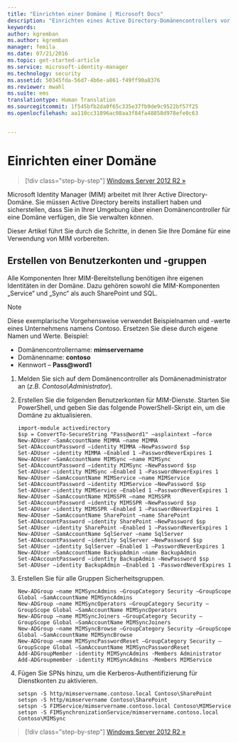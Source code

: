 ```yaml
---
title: "Einrichten einer Domäne | Microsoft Docs"
description: "Einrichten eines Active Directory-Domänencontrollers vor der Installation von MIM 2016"
keywords: 
author: kgremban
ms.author: kgremban
manager: femila
ms.date: 07/21/2016
ms.topic: get-started-article
ms.service: microsoft-identity-manager
ms.technology: security
ms.assetid: 50345fda-56d7-4b6e-a861-f49ff90a8376
ms.reviewer: mwahl
ms.suite: ems
translationtype: Human Translation
ms.sourcegitcommit: 1f545bfb2da0f65c335e37fb9de9c9522bf57f25
ms.openlocfilehash: aa110cc31896ac08aa3f84fa48858d978efe0c63


---
```


# <a name="set-up-a-domain"></a>Einrichten einer Domäne

>[!div class="step-by-step"]
[Windows Server 2012 R2 »](prepare-server-ws2012r2.md)

Microsoft Identity Manager (MIM) arbeitet mit Ihrer Active Directory-Domäne. Sie müssen Active Directory bereits installiert haben und sicherstellen, dass Sie in Ihrer Umgebung über einen Domänencontroller für eine Domäne verfügen, die Sie verwalten können.

Dieser Artikel führt Sie durch die Schritte, in denen Sie Ihre Domäne für eine Verwendung von MIM vorbereiten.

## <a name="create-user-accounts-and-groups"></a>Erstellen von Benutzerkonten und -gruppen

Alle Komponenten Ihrer MIM-Bereitstellung benötigen ihre eigenen Identitäten in der Domäne. Dazu gehören sowohl die MIM-Komponenten „Service“ und „Sync“ als auch SharePoint und SQL.

> [!NOTE]
> Diese exemplarische Vorgehensweise verwendet Beispielnamen und -werte eines Unternehmens namens Contoso. Ersetzen Sie diese durch eigene Namen und Werte. Beispiel:
> - Domänencontrollername: **mimservername**
> - Domänenname: **contoso**
> - Kennwort – **Pass@word1**

1. Melden Sie sich auf dem Domänencontroller als Domänenadministrator an (*z.B. Contoso\Administrator*).

2. Erstellen Sie die folgenden Benutzerkonten für MIM-Dienste. Starten Sie PowerShell, und geben Sie das folgende PowerShell-Skript ein, um die Domäne zu aktualisieren.

    ```
    import-module activedirectory
    $sp = ConvertTo-SecureString "Pass@word1" –asplaintext –force
    New-ADUser –SamAccountName MIMMA –name MIMMA
    Set-ADAccountPassword –identity MIMMA –NewPassword $sp
    Set-ADUser –identity MIMMA –Enabled 1 –PasswordNeverExpires 1
    New-ADUser –SamAccountName MIMSync –name MIMSync
    Set-ADAccountPassword –identity MIMSync –NewPassword $sp
    Set-ADUser –identity MIMSync –Enabled 1 –PasswordNeverExpires 1
    New-ADUser –SamAccountName MIMService –name MIMService
    Set-ADAccountPassword –identity MIMService –NewPassword $sp
    Set-ADUser –identity MIMService –Enabled 1 –PasswordNeverExpires 1
    New-ADUser –SamAccountName MIMSSPR –name MIMSSPR
    Set-ADAccountPassword –identity MIMSSPR –NewPassword $sp
    Set-ADUser –identity MIMSSPR –Enabled 1 –PasswordNeverExpires 1
    New-ADUser –SamAccountName SharePoint –name SharePoint
    Set-ADAccountPassword –identity SharePoint –NewPassword $sp
    Set-ADUser –identity SharePoint –Enabled 1 –PasswordNeverExpires 1
    New-ADUser –SamAccountName SqlServer –name SqlServer
    Set-ADAccountPassword –identity SqlServer –NewPassword $sp
    Set-ADUser –identity SqlServer –Enabled 1 –PasswordNeverExpires 1
    New-ADUser –SamAccountName BackupAdmin –name BackupAdmin
    Set-ADAccountPassword –identity BackupAdmin –NewPassword $sp
    Set-ADUser –identity BackupAdmin –Enabled 1 -PasswordNeverExpires 1
    ```

3.  Erstellen Sie für alle Gruppen Sicherheitsgruppen.

    ```
    New-ADGroup –name MIMSyncAdmins –GroupCategory Security –GroupScope Global –SamAccountName MIMSyncAdmins
    New-ADGroup –name MIMSyncOperators –GroupCategory Security –GroupScope Global –SamAccountName MIMSyncOperators
    New-ADGroup –name MIMSyncJoiners –GroupCategory Security –GroupScope Global –SamAccountName MIMSyncJoiners
    New-ADGroup –name MIMSyncBrowse –GroupCategory Security –GroupScope Global –SamAccountName MIMSyncBrowse
    New-ADGroup –name MIMSyncPasswordReset –GroupCategory Security –GroupScope Global –SamAccountName MIMSyncPasswordReset
    Add-ADGroupMember -identity MIMSyncAdmins -Members Administrator
    Add-ADGroupmember -identity MIMSyncAdmins -Members MIMService
    ```

4.  Fügen Sie SPNs hinzu, um die Kerberos-Authentifizierung für Dienstkonten zu aktivieren.

    ```
    setspn -S http/mimservername.contoso.local Contoso\SharePoint
    setspn -S http/mimservername Contoso\SharePoint
    setspn -S FIMService/mimservername.contoso.local Contoso\MIMService
    setspn -S FIMSynchronizationService/mimservername.contoso.local Contoso\MIMSync
    ```

>[!div class="step-by-step"]
[Windows Server 2012 R2 »](prepare-server-ws2012r2.md)



<!--HONumber=Nov16_HO2-->


